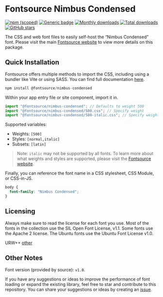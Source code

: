 # Fontsource Nimbus Condensed

[![npm (scoped)](https://img.shields.io/npm/v/@fontsource/nimbus-condensed?color=brightgreen)](https://www.npmjs.com/package/@fontsource/nimbus-condensed) [![Generic badge](https://img.shields.io/badge/fontsource-passing-brightgreen)](https://github.com/fontsource/fontsource) [![Monthly downloads](https://badgen.net/npm/dm/@fontsource/nimbus-condensed)](https://github.com/fontsource/fontsource) [![Total downloads](https://badgen.net/npm/dt/@fontsource/nimbus-condensed)](https://github.com/fontsource/fontsource) [![GitHub stars](https://img.shields.io/github/stars/fontsource/fontsource.svg?style=social&label=Star)](https://github.com/fontsource/fontsource/stargazers)

The CSS and web font files to easily self-host the “Nimbus Condensed” font. Please visit the main [Fontsource website](https://fontsource.org/fonts/nimbus-condensed) to view more details on this package.

## Quick Installation

Fontsource offers multiple methods to import the CSS, including using a bundler like Vite or using SASS. You can find full documentation [here](https://fontsource.org/docs/getting-started/introduction).

```javascript
npm install @fontsource/nimbus-condensed
```

Within your app entry file or site component, import it in.

```javascript
import "@fontsource/nimbus-condensed"; // Defaults to weight 500
import "@fontsource/nimbus-condensed/500.css"; // Specify weight
import "@fontsource/nimbus-condensed/500-italic.css"; // Specify weight and style
```

Supported variables:
- Weights: `[500]`
- Styles: `[normal,italic]`
- Subsets: `[latin]`

> Note: `italic` may not be supported by all fonts. To learn more about what weights and styles are supported, please visit the [Fontsource website](https://fontsource.org/fonts/nimbus-condensed).

Finally, you can reference the font name in a CSS stylesheet, CSS Module, or CSS-in-JS.

```css
body {
  font-family: "Nimbus Condensed";
}
```

## Licensing
Always make sure to read the license for each font you use. Most of the fonts in the collection use the SIL Open Font License, v1.1. Some fonts use the Apache 2 license. The Ubuntu fonts use the Ubuntu Font License v1.0.

URW++
[other](https://www.myfonts.com/pages/license-agreement?id=eula_2266&eula_lang=eula_en)

## Other Notes
Font version (provided by source): `v1.0`.

If you have any suggestions or ideas to improve the performance of font loading or expand the existing library, feel free to star and contribute to this repository. You can share your suggestions or ideas by creating an [issue](https://github.com/fontsource/fontsource/issues).
